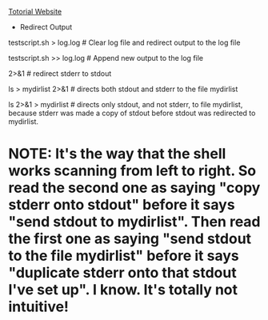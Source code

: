 [Totorial Website](http://tldp.org/HOWTO/Bash-Prog-Intro-HOWTO.html#toc5)

* Redirect Output

testscript.sh > log.log # Clear log file and redirect output to the log file

testscript.sh >> log.log # Append new output to the log file

2>&1 # redirect stderr to stdout

ls > mydirlist 2>&1 # directs both stdout and stderr to the file mydirlist

ls 2>&1 > mydirlist # directs only stdout, and not stderr, to file mydirlist, because stderr was made a copy of stdout before stdout was redirected to mydirlist.

# NOTE: It's the way that the shell works scanning from left to right. So read the second one as saying "copy stderr onto stdout" before it says "send stdout to mydirlist". Then read the first one as saying "send stdout to the file mydirlist" before it says "duplicate stderr onto that stdout I've set up". I know. It's totally not intuitive!